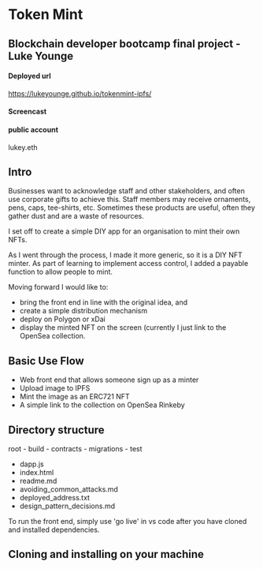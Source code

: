 # Token Mint

## Blockchain developer bootcamp final project - Luke Younge

#### Deployed url
https://lukeyounge.github.io/tokenmint-ipfs/

#### Screencast


#### public account
lukey.eth

## Intro
Businesses want to acknowledge staff and other stakeholders, and often use corporate gifts to achieve this. Staff members may receive ornaments, pens, caps, tee-shirts, etc. Sometimes these products are useful, often they gather dust and are a waste of resources.

I set off to create a simple DIY app for an organisation to mint their own NFTs.

As I went through the process, I made it more generic, so it is a DIY NFT minter. As part of learning to implement access control, I added a payable function to allow people to mint.

Moving forward I would like to:
- bring the front end in line with the original idea, and
- create a simple distribution mechanism
- deploy on Polygon or xDai
- display the minted NFT on the screen (currently I just link to the OpenSea collection.

## Basic Use Flow
- Web front end that allows someone sign up as a minter
- Upload image to IPFS
- Mint the image as an ERC721 NFT
- A simple link to the collection on OpenSea Rinkeby

## Directory structure
root
	- build
	- contracts
	- migrations
	- test
- dapp.js
- index.html
- readme.md
- avoiding_common_attacks.md
- deployed_address.txt
- design_pattern_decisions.md 

To run the front end, simply use 'go live' in vs code after you have cloned and installed dependencies.

## Cloning and installing on your machine











